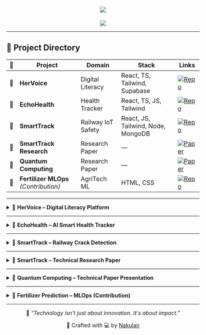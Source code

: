 <h1 align="center">
  <img src="https://readme-typing-svg.herokuapp.com?font=Fira+Code&weight=700&size=28&duration=4000&pause=1000&center=true&vCenter=true&width=700&lines=🚀+Nakulan's+Project+Showcase;🌍+Tech+for+Social+Impact;💡+From+Idea+to+Innovation">
</h1>

<p align="center">
  <img src="https://img.shields.io/badge/Crafting%20Code%20for%20Social%20Impact-%F0%9F%8C%8D-blue?style=for-the-badge" />
</p>

---

## 🧭 Project Directory

| 🚀 | Project | Domain | Stack | Links |
|----|---------|--------|-------|--------|
| 🌸 | **HerVoice** | Digital Literacy | React, TS, Tailwind, Supabase | [![Repo](https://img.shields.io/badge/View--Repo-181717?style=for-the-badge&logo=github)](https://github.com/Nakulan12/hervoice-slytherin) |
| 💓 | **EchoHealth** | Health Tracker | React, TS, JS, Tailwind | [![Repo](https://img.shields.io/badge/View--Repo-181717?style=for-the-badge&logo=github)](https://github.com/Nakulan12/echohealth) |
| 🚄 | **SmartTrack** | Railway IoT Safety | React, JS, Tailwind, Node, MongoDB | [![Repo](https://img.shields.io/badge/View--Repo-181717?style=for-the-badge&logo=github)](https://github.com/Nakulan12/SmartTrack-) |
| 📑 | **SmartTrack Research** | Research Paper | — | [![Paper](https://img.shields.io/badge/View--Paper-4285F4?style=for-the-badge&logo=google-drive)](https://docs.google.com/document/d/1l2GX3_pztaavg7X3RVh9bfIA6pN8kRu0/edit?usp=drive_link) |
| 🧪 | **Quantum Computing** | Research Paper | — | [![Paper](https://img.shields.io/badge/View--Paper-4285F4?style=for-the-badge&logo=google-drive)](https://docs.google.com/document/d/1ocgf_tr5J1V6sTOAXDj-fDRn1rMD8urM/edit?usp=drivesdk&ouid=117647700506428501634&rtpof=true&sd=true) |
| 🌾 | **Fertilizer MLOps** *(Contribution)* | AgriTech ML | HTML, CSS | [![Repo](https://img.shields.io/badge/View--Repo-181717?style=for-the-badge&logo=github)](https://github.com/gowtham-dd/Fertilizer_Pred_MLOPS) |

---

<details>
<summary>🌸 <strong>HerVoice – Digital Literacy Platform</strong></summary>

> Empowering rural women through digital education using gamified, voice-guided modules with offline-first accessibility.

**🧩 Highlights:**
- 🎤 Voice Navigation & Chatbot Interface  
- 🆘 SOS Panic Button  
- 📚 Gamified Learning Modules  
- 🔐 Supabase Auth with Protected Routes

**🛠 Tech Stack:**  
![TypeScript](https://img.shields.io/badge/-TypeScript-3178c6?logo=typescript&style=for-the-badge)
![React](https://img.shields.io/badge/-React-61DAFB?logo=react&style=for-the-badge)
![Tailwind CSS](https://img.shields.io/badge/-TailwindCSS-06B6D4?logo=tailwind-css&style=for-the-badge)
![Supabase](https://img.shields.io/badge/-Supabase-3FCF8E?logo=supabase&logoColor=white&style=for-the-badge)

[![💻 View Repo](https://img.shields.io/badge/View--Repo-181717?style=for-the-badge&logo=github)](https://github.com/Nakulan12/hervoice-slytherin)

</details>

---

<details>
<summary>💓 <strong>EchoHealth – AI Smart Health Tracker</strong></summary>

> An AI-based vitals monitoring system with symptom detection, voice assistant, and QR-based medical report generator.

**🧩 Highlights:**
- 🧠 Facial and Voice Analysis using AI  
- 🗓️ Symptom Journal & Calendar  
- 📦 QR Code Generator for Health Reports  
- 🆘 Panic Button & Emergency Mode

**🛠 Tech Stack:**  
![React](https://img.shields.io/badge/-React-61DAFB?logo=react&style=for-the-badge)
![TypeScript](https://img.shields.io/badge/-TypeScript-3178c6?logo=typescript&style=for-the-badge)
![JavaScript](https://img.shields.io/badge/-JavaScript-F7DF1E?logo=javascript&style=for-the-badge)
![Tailwind CSS](https://img.shields.io/badge/-TailwindCSS-06B6D4?logo=tailwind-css&style=for-the-badge)

[![🚀 Live Demo](https://img.shields.io/badge/Live--Demo-00C853?style=for-the-badge&logo=netlify)](https://echo-health.netlify.app)  
[![💻 View Repo](https://img.shields.io/badge/View--Repo-181717?style=for-the-badge&logo=github)](https://github.com/Nakulan12/echohealth)

</details>

---

<details>
<summary>🚄 <strong>SmartTrack – Railway Crack Detection</strong></summary>

> A smart IoT-enabled railway crack detection platform to visualize real-time damage alerts and prevent derailments.

**🧩 Highlights:**
- 📍 Real-Time Crack Detection using Sensors  
- 🔐 Authenticated Dashboard for Admins  
- 🌐 RESTful API between Sensor & Cloud  
- 📊 MongoDB Crack History Tracking

**🛠 Tech Stack:**  
![React](https://img.shields.io/badge/-React-61DAFB?logo=react&style=for-the-badge)
![JavaScript](https://img.shields.io/badge/-JavaScript-F7DF1E?logo=javascript&style=for-the-badge)
![Tailwind CSS](https://img.shields.io/badge/-TailwindCSS-06B6D4?logo=tailwind-css&style=for-the-badge)
![Node.js](https://img.shields.io/badge/-Node.js-339933?logo=node.js&style=for-the-badge)
![MongoDB](https://img.shields.io/badge/-MongoDB-47A248?logo=mongodb&style=for-the-badge)

[![🚀 Live Demo](https://img.shields.io/badge/Live--Demo-00C853?style=for-the-badge&logo=netlify)](https://smarttrack-iot.netlify.app)  
[![💻 View Repo](https://img.shields.io/badge/View--Repo-181717?style=for-the-badge&logo=github)](https://github.com/Nakulan12/SmartTrack-)

</details>

---

<details>
<summary>📄 <strong>SmartTrack – Technical Research Paper</strong></summary>

> A complete research documentation of the **SmartTrack Railway Crack Detection System**, covering design, architecture, literature survey, methodology, and real-time implementation — built for smart railway safety and derailment prevention.

**🧠 Key Highlights:**
- 🚄 Problem Statement & Research Motivation  
- ⚙️ Hardware-Software Integration (Sensors + IoT + Web)  
- 🧱 System Architecture & Working Explained  
- 📈 Real-Time Data Handling with MongoDB & Node.js  
- 🌐 Web Dashboard for Alert Monitoring and Crack History  
- 📊 Literature Survey, Case Study, and Future Scope  

[![📄 View Paper](https://img.shields.io/badge/View--Paper-4285F4?style=for-the-badge&logo=google-drive)](https://docs.google.com/document/d/1l2GX3_pztaavg7X3RVh9bfIA6pN8kRu0/edit?usp=drive_link)

</details>

---

<details>
<summary>🧪 <strong>Quantum Computing – Technical Paper Presentation</strong></summary>

> An in-depth research presentation on the **Foundations and Future of Quantum Computing**, showcasing how quantum principles can revolutionize computation, security, and problem-solving in the 21st century.

**🧠 Key Highlights:**
- 🌀 Qubits, Superposition, and Quantum Entanglement  
- ⚛️ Core Algorithms: Shor’s Factorization, Grover’s Search  
- 🔐 Quantum Cryptography: Unbreakable Communication  
- 🧬 Applications in AI, ML, Cryptography, and Drug Design  
- 🌐 Explored Qiskit, IBM Quantum Simulators, and real-world feasibility

[![📄 View Paper](https://img.shields.io/badge/View--Paper-4285F4?style=for-the-badge&logo=google-drive)](https://docs.google.com/document/d/1ocgf_tr5J1V6sTOAXDj-fDRn1rMD8urM/edit?usp=drivesdk)

</details>

---

<details>
<summary>🌾 <strong>Fertilizer Prediction – MLOps (Contribution)</strong></summary>

> A machine learning-powered fertilizer recommender. I built the full **HTML-CSS UI** and helped integrate the model results into a clean, dashboard-style frontend.

**🧩 Highlights:**
- 🌱 Clean UI for Input Form  
- 📊 Result Display Dashboard  
- ⚙️ Easy Backend Integration  
- ✅ Fully Static Responsive Layout

**🛠 Tech Stack:**  
![HTML5](https://img.shields.io/badge/-HTML5-E34F26?logo=html5&style=for-the-badge)
![CSS3](https://img.shields.io/badge/-CSS3-1572B6?logo=css3&style=for-the-badge)

[![💻 Contributed Repo](https://img.shields.io/badge/View--Repo-181717?style=for-the-badge&logo=github)](https://github.com/gowtham-dd/Fertilizer_Pred_MLOPS)

</details>

---

<p align="center">
  🌟 <em>“Technology isn't just about innovation. It's about impact.”</em>
</p>

<p align="center">
  🧠 Crafted with 💻 by <a href="https://github.com/Nakulan12">Nakulan</a>
</p>

